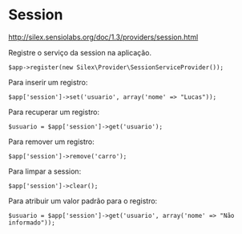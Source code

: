 Session
===

http://silex.sensiolabs.org/doc/1.3/providers/session.html

Registre o serviço da session na aplicação.

    $app->register(new Silex\Provider\SessionServiceProvider());

Para inserir um registro:

    $app['session']->set('usuario', array('nome' => "Lucas"));

Para recuperar um registro:

    $usuario = $app['session']->get('usuario');

Para remover um registro:

    $app['session']->remove('carro');

Para limpar a session:

    $app['session']->clear();

Para atribuir um valor padrão para o registro:

    $usuario = $app['session']->get('usuario', array('nome' => "Não informado"));